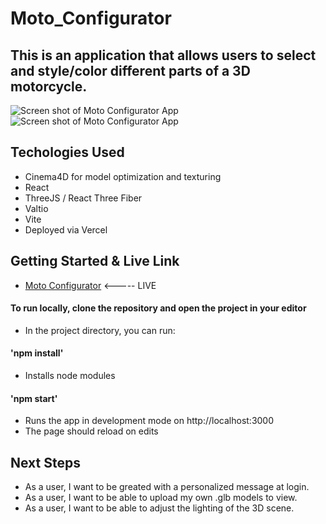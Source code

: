 # Moto_Configurator
 
## This is an application that allows users to select and style/color different parts of a 3D motorcycle.

![Screen shot of Moto Configurator App](https://imgur.com/uxfXod8.png)
![Screen shot of Moto Configurator App](https://imgur.com/fTgOqum.png)


## Techologies Used
* Cinema4D for model optimization and texturing
* React
* ThreeJS / React Three Fiber
* Valtio
* Vite
* Deployed via Vercel

## Getting Started & Live Link
* [Moto Configurator](https://moto-configurator-g7jt.vercel.app/) <----- LIVE

 
#### To run locally, clone the repository and open the project in your editor
* In the project directory, you can run:
#### 'npm install'
* Installs node modules
#### 'npm start'
* Runs the app in development mode on http://localhost:3000
* The page should reload on edits

## Next Steps
* As a user, I want to be greated with a personalized message at login.
* As a user, I want to be able to upload my own .glb models to view.
* As a user, I want to be able to adjust the lighting of the 3D scene.
 
